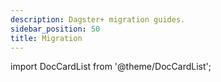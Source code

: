 ```yaml
---
description: Dagster+ migration guides.
sidebar_position: 50
title: Migration
---
```


import DocCardList from '@theme/DocCardList';

<DocCardList />
